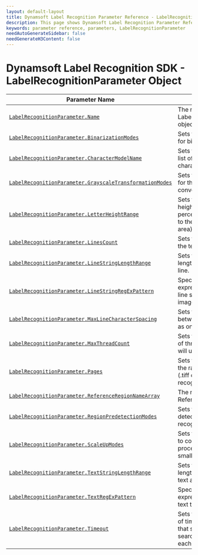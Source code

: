 ```yaml
---
layout: default-layout
title: Dynamsoft Label Recognition Parameter Reference - LabelRecognitionParameter Object
description: This page shows Dynamsoft Label Recognition Parameter Reference - LabelRecognitionParameter Object.
keywords: parameter reference, parameters, LabelRecognitionParameter
needAutoGenerateSidebar: false
needGenerateH3Content: false
---
```



# Dynamsoft Label Recognition SDK - LabelRecognitionParameter Object

 | Parameter Name | Description |
 | -------------- | ----------- | 
 | [`LabelRecognitionParameter.Name`](parameter-control.md#name) | The name of the LabelRecognitionParameter object. |
 | [`LabelRecognitionParameter.BinarizationModes`](binarization-modes.md#binarizationmodes) | 	Sets the mode and priority for binarization. |
 | [`LabelRecognitionParameter.CharacterModelName`](parameter-control.md#charactermodelname) | Sets the name of a white list of recognizable characters. |
 | [`LabelRecognitionParameter.GrayscaleTransformationModes`](grayscale-transformation-modes.md#grayscaletransformationmodes) | Sets the mode and priority for the grayscale image conversion. |
 | [`LabelRecognitionParameter.LetterHeightRange`](parameter-control.md#letterheightrange) | Sets the range of letter height (in pixel or a percentage value relative to the height of the text area). |
 | [`LabelRecognitionParameter.LinesCount`](parameter-control.md#linescount) | Sets the text lines count of the text area. |
 | [`LabelRecognitionParameter.LineStringLengthRange`](parameter-control.md#linestringlengthrange) | Sets the range of string length for each recognized line. |
 | [`LabelRecognitionParameter.LineStringRegExPattern`](parameter-control.md#linestringregexpattern) | Specifies the regular expression pattern of each line string text in current image to recognize. |
 | [`LabelRecognitionParameter.MaxLineCharacterSpacing`](parameter-control.md#maxlinecharacterspacing) | Sets the maximum spacing between characters treated as one line. |
 | [`LabelRecognitionParameter.MaxThreadCount`](parameter-control.md#maxthreadcount) | Sets the maximum number of threads the algorithm will use to recognize text. |
 | [`LabelRecognitionParameter.Pages`](parameter-control.md#pages) | Sets the specific pages or the range of pages of a file (.tiff or .pdf) for label recognition. |
 | [`LabelRecognitionParameter.ReferenceRegionNameArray`](parameter-control.md#referenceregionnamearray) | The name array of the ReferenceRegion object(s). |
 | [`LabelRecognitionParameter.RegionPredetectionModes`](region-predetection-modes.md#regionpredetectionmodes) | Sets the region pre-detection mode for label recognition. |
 | [`LabelRecognitionParameter.ScaleUpModes`](scale-up-modes.md#scaleupmodes) | Sets the mode and priority to control the scale-up process for text line with small letter height. |
 | [`LabelRecognitionParameter.TextStringLengthRange`](parameter-control.md#textstringlengthrange) | Sets the range of string length for each recognized text area. |
 | [`LabelRecognitionParameter.TextRegExPattern`](parameter-control.md#textregexpattern) | Specifies the regular expression pattern of the text to recognize. |
 | [`LabelRecognitionParameter.Timeout`](parameter-control.md#timeout) | Sets the maximum amount of time (in milliseconds) that should be spent searching for labels on each page. |

